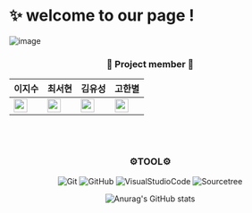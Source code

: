 

# ✨ welcome to our page !

![image](https://user-images.githubusercontent.com/114379800/203314583-49c91e36-2137-45da-a2f7-3f8c75f43137.png)





 ### <p align='center'> 👀 Project member 👀
<div align="center">
 
|이지수|최서현|김유성|고한별
|------------------------------|-----|----|----|
|<a href="https://github.com/easywater030"><img src="https://img.shields.io/badge/easywater030-181717?style=flat-square&logo=GitHub&logoColor=white" height="24px"/></a>|<a href="https://github.com/seohyuniiii"><img src="https://img.shields.io/badge/seohyuniiii-181717?style=flat-square&logo=GitHub&logoColor=white" height="24px"/></a>|<a href="https://github.com/powerys90"><img src="https://img.shields.io/badge/powerys90-181717?style=flat-square&logo=GitHub&logoColor=white" height="24px"/></a>|<a href="https://github.com/rhgksquf1 "><img src="https://img.shields.io/badge/rhgksquf1-181717?style=flat-square&logo=GitHub&logoColor=white" height="24px"/></a>|

<br/>
<br/>
<div align=center>  

### ⚙TOOL⚙
![Git](https://img.shields.io/badge/-Git-F05032?style=for-the-badge&logo=git&logoColor=ffffff)
![GitHub](https://img.shields.io/badge/-GitHub-181717?style=for-the-badge&logo=gitHub&logoColor=ffffff)
![VisualStudioCode](https://img.shields.io/badge/-VisualStudioCode-007ACC?style=for-the-badge&logo=VisualStudioCode&logoColor=ffffff)
![Sourcetree](https://img.shields.io/badge/-Sourcetree-0052CC?style=for-the-badge&logo=Sourcetree&logoColor=ffffff)

 
 
 
 
![Anurag's GitHub stats](https://github-readme-stats.vercel.app/api?username=dmiraeteam4&show_icons=true&theme=radical)

